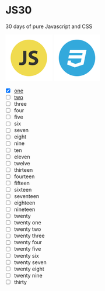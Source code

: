 # JS30
30 days of pure Javascript and CSS

![Image of JS](img/icon-js.png)
![Image of CSS](img/icon-css.png)

- [x] [one](days/one)
- [ ] [two](days/two)
- [ ] three
- [ ] four
- [ ] five
- [ ] six
- [ ] seven
- [ ] eight
- [ ] nine
- [ ] ten
- [ ] eleven
- [ ] twelve
- [ ] thirteen
- [ ] fourteen
- [ ] fifteen
- [ ] sixteen
- [ ] seventeen
- [ ] eighteen
- [ ] nineteen
- [ ] twenty
- [ ] twenty one
- [ ] twenty two
- [ ] twenty three
- [ ] twenty four
- [ ] twenty five
- [ ] twenty six
- [ ] twenty seven
- [ ] twenty eight
- [ ] twenty nine
- [ ] thirty